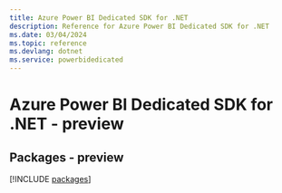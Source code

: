 ```yaml
---
title: Azure Power BI Dedicated SDK for .NET
description: Reference for Azure Power BI Dedicated SDK for .NET
ms.date: 03/04/2024
ms.topic: reference
ms.devlang: dotnet
ms.service: powerbidedicated
---
```

# Azure Power BI Dedicated SDK for .NET - preview
## Packages - preview
[!INCLUDE [packages](power-bi-dedicated-index.md)]